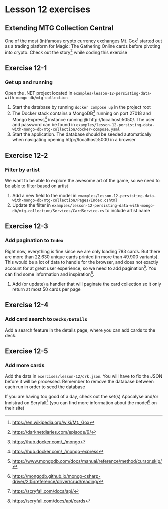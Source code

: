 # Lesson 12 exercises
## Extending MTG Collection Central
One of the most (in)famous crypto currency exchanges Mt. Gox[^7] started out as a trading platform for Magic: The Gathering Online cards before pivoting into crypto. Check out the story[^8] while coding this exercise 

## Exercise 12-1
### Get up and running
Open the .NET project located in `examples/lesson-12-persisting-data-with-mongo-db/mtg-collection`

1. Start the database by running `docker compose up` in the project root
2. The Docker stack contains a MongoDB[^5] running on port 27018 and Mongo Express[^6] instance running @ http://localhost:5050/. The user and password can be found in `examples/lesson-12-persisting-data-with-mongo-db/mtg-collection/docker-compose.yaml`
3. Start the application. The database should be seeded automatically when navigating opening http://localhost:5000 in a browser

## Exercise 12-2
### Filter by artist
We want to be able to explore the awesome art of the game, so we need to be able to filter based on artist

1. Add a new field to the model in `examples/lesson-12-persisting-data-with-mongo-db/mtg-collection/Pages/Index.cshtml` 
2. Update the filter in `examples/lesson-12-persisting-data-with-mongo-db/mtg-collection/Services/CardService.cs` to include artist name

## Exercise 12-3
### Add pagination to `Index`
Right now, everything is fine since we are only loading 783 cards. But there are more than 22.630 unique cards printed (in more than 49.900 variants). This would be a lot of data to handle for the browser, and does not exactly account for at great user experience, so we need to add pagination[^3]. You can find some information and inspiration[^4].

1. Add (or update) a handler that will paginate the card collection so it only return at most 50 cards per page

## Exercise 12-4
### Add card search to `Decks/Details`
Add a search feature in the details page, where you can add cards to the deck.

## Exercise 12-5
### Add more cards
Add the data in `exercises/lesson-12/drk.json`. You will have to fix the JSON before it will be processed. Remember to remove the database between each run in order to seed the database

If you are having too good of a day, check out the set(s) Apocalyse and/or Innistrad on Scryfall[^1] (you can find more information about the model[^2] on their site)

[^1]: https://scryfall.com/docs/api/
[^2]: https://scryfall.com/docs/api/cards
[^3]: https://www.mongodb.com/docs/manual/reference/method/cursor.skip/
[^4]: https://mongodb.github.io/mongo-csharp-driver/2.15/reference/driver/crud/reading/
[^5]: https://hub.docker.com/_/mongo
[^6]: https://hub.docker.com/_/mongo-express
[^7]: https://en.wikipedia.org/wiki/Mt._Gox
[^8]: https://darknetdiaries.com/episode/9/